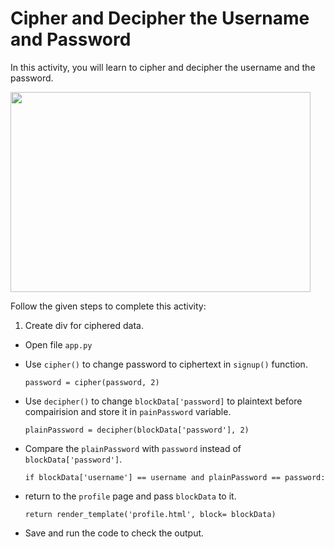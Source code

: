 Cipher and Decipher the Username and Password
=============================================

In this activity, you will learn to cipher and decipher the username and the password.


<img src= "https://media.slid.es/uploads/1525749/images/10631740/pcp.gif" width = "480" height = "320">


Follow the given steps to complete this activity:
1. Create div for ciphered data.

* Open file `app.py`

* Use `cipher()` to change password to ciphertext in `signup()` function.

    `password = cipher(password, 2)`

*  Use `decipher()` to change `blockData['password]` to plaintext before compairision and store it in `painPassword` variable.

    `plainPassword = decipher(blockData['password'], 2)`


* Compare the `plainPassword` with `password` instead of `blockData['password']`.

    `if blockData['username'] == username and plainPassword == password:`

* return to the `profile` page and pass `blockData` to it.

    `return render_template('profile.html', block= blockData)`


* Save and run the code to check the output.


